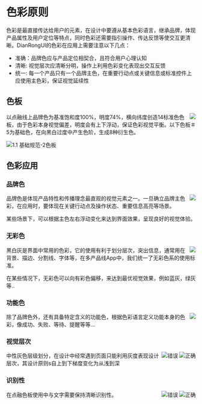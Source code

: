 # 色彩原则

色彩是最直接传达给用户的元素，在设计中要遵从基本色彩语言，继承品牌，体现产品属性及用户定位等特点，同时色彩还需要指引操作、传达反馈等使交互更清晰。DianRongUI的色彩在应用上需要注意以下几点：

* 准确：品牌色应与产品定位相契合，且符合用户心理认知
* 清晰: 视觉层次应清晰分明，操作上利用色彩变化表现出交互反馈
* 统一: 每一个产品只有一个品牌主色，在重要行动点或关键信息或标准控件上应使用主色彩，保证视觉延续性


## 色板

<img src="../images/web_color/webcolor_1.png"  align="right"/>

以点融线上品牌色为基准饱和度100%，明度74%，横向纬度创造14标准色色板，由于色彩本身视觉偏差，明度会有上下浮动，保证色彩视觉平衡。以下色板＃5为基础色，在向黑白过度中产生色阶，生成8种衍生色。

![1.1 基础规范-2色板](../images/web_color/webcolor_2.png)

## 色彩应用

### 品牌色

<img src="../images/web_color/webcolor_3.png" align="right">

品牌色是体现产品特性和传播理念最直观的视觉元素之一。一旦确立品牌主色彩，在应用时，要体现在关键行动点及操作状态、重要信息高亮等场景。

某些场景下，可以根据主色左右浮动变化来达到界面效果，呈现良好的视觉体验。

### 无彩色

<img src="../images/web_color/webcolor_4.png" align="right">


黑白灰是界面中常用的色彩，它的使用有利于划分层次，突出信息，通常用在背景、描边、分割线、字体等，在多产品线App中，我们统一了无彩色系的使用标准。

在某些情况下，无彩色可以向有彩色偏移，来达到最优视觉效果，例如蓝灰，绿灰等..

### 功能色

<img src="../images/web_color/webcolor_5.png" align="right">

除了品牌色外，还有具备特定含义的功能色，根据色彩语言定义功能本身的色彩，像成功、失败、等待、提醒等等...

### 视觉层次

<div hasmanyimage>

<img src="../images/web_color/webcolor_6.png" data-many="true" data-isRight="true" alt="正确" description="列表展开的内容显示区域应该在第一信息层级下部，使用灰色" align="right">

<img src="../images/web_color/webcolor_6e.png" data-many="true" data-isError="true" alt="错误" description="列表展开此处不应该为平级关系" align="right">

</div>

中性灰色层级划分，在设计中经常遇到页面只能利用灰度表现设计层次，其设计原则s自上到下梯度变化为从浅到深

### 识别性

<div hasmanyimage>
<img src="../images/web_color/webcolor_7c.png" data-many="true" data-isRight="true" alt="正确" description="文字在颜色区域中显示直观清晰" align="right">

<img src="../images/web_color/webcolor_7e.png" data-many="true" data-isError="true" alt="错误" description="避免对比太小，造成识别性差" align="right">
</div>

在点融色板使用中与文字需要保持清晰识别性。

